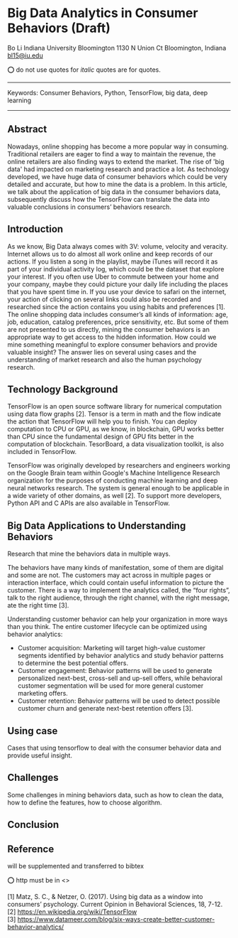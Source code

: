 # Big Data Analytics in Consumer Behaviors (Draft)

Bo Li
Indiana University Bloomington
1130 N Union Ct
Bloomington, Indiana
bl15@iu.edu

:o: do not use quotes for *italic* quotes are for quotes.

---

Keywords: Consumer Behaviors, Python, TensorFlow, big data, deep learning

---

## Abstract

Nowadays, online shopping has become a more popular way in consuming. Traditional retailers are eager to find a way to maintain the revenue, the online retailers are also finding ways to extend the market. The rise of 'big data' had impacted on marketing research and practice a lot. As technology developed, we have huge data of consumer behaviors which could be very detailed and accurate, but how to mine the data is a problem. In this article, we talk about the application of big data in the consumer behaviors data, subsequently discuss how the TensorFlow can translate the data into valuable conclusions in consumers’ behaviors research.


## Introduction


As we know, Big Data always comes with 3V: volume, velocity and veracity. Internet allows us to do almost all work online and keep records of our actions. If you listen a song in the playlist, maybe iTunes will record it as part of your individual activity log, which could be the dataset that explore your interest. If you often use Uber to commute between your home and your company, maybe they could picture your daily life including the places that you have spent time in. If you use your device to safari on the internet, your action of clicking on several links could also be recorded and researched since the action contains you using habits and preferences [1]. The online shopping data includes consumer’s all kinds of information: age, job, education, catalog preferences, price sensitivity, etc. But some of them are not presented to us directly, mining the consumer behaviors is an appropriate way to get access to the hidden information. How could we mine something meaningful to explore consumer behaviors and provide valuable insight? The answer lies on several using cases and the understanding of market research and also the human psychology research.


## Technology Background


TensorFlow is an open source software library for numerical computation using data flow graphs [2]. Tensor is a term in math and the flow indicate the action that TensorFlow will help you to finish. You can deploy computation to CPU or GPU, as we know, in blockchain, GPU works better than CPU since the fundamental design of GPU fits better in the computation of blockchain. TesorBoard, a data visualization toolkit, is also included in TensorFlow.   

TensorFlow was originally developed by researchers and engineers working on the Google Brain team within Google's Machine Intelligence Research organization for the purposes of conducting machine learning and deep neural networks research. The system is general enough to be applicable in a wide variety of other domains, as well [2]. To support more developers, Python API and C APIs are also available in TensorFlow.



##  Big Data Applications to Understanding Behaviors


Research that mine the behaviors data in multiple ways.

The behaviors have many kinds of manifestation, some of them are digital and some are not. The customers may act across in multiple pages or interaction interface, which could contain useful information to picture the customer. There is a way to implement the analytics called, the “four rights”, talk to the right audience, through the right channel, with the right message, ate the right time [3].

Understanding customer behavior can help your organization in more ways than you think. The entire customer lifecycle can be optimized using behavior analytics:

* Customer acquisition: Marketing will target high-value customer segments identified by behavior analytics and study behavior patterns to determine the best potential offers.
* Customer engagement: Behavior patterns will be used to generate personalized next-best, cross-sell and up-sell offers, while behavioral customer segmentation will be used for more general customer marketing offers.
* Customer retention: Behavior patterns will be used to detect possible customer churn and generate next-best retention offers [3].


## Using case


Cases that using tensorflow to deal with the consumer behavior data and provide useful insight.

## Challenges


Some challenges in mining behaviors data, such as how to clean the data, how to define the features, how to choose algorithm.

## Conclusion




## Reference

will be supplemented and transferred to bibtex

:o: http must be in <>

[1] Matz, S. C., & Netzer, O. (2017). Using big data as a window into consumers’ psychology. Current Opinion in Behavioral Sciences, 18, 7-12.   
[2] <https://en.wikipedia.org/wiki/TensorFlow>   
[3] <https://www.datameer.com/blog/six-ways-create-better-customer-behavior-analytics/>   

